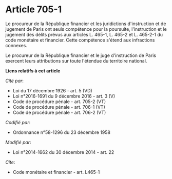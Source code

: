 # Article 705-1

Le procureur de la République financier et les juridictions d'instruction et de jugement de Paris ont seuls compétence pour
la poursuite, l'instruction et le jugement des délits prévus aux articles L. 465-1, L. 465-2 et L. 465-2-1 du code monétaire
et financier. Cette compétence s'étend aux infractions connexes. 

Le procureur de la République financier et le juge d'instruction de Paris exercent leurs attributions sur toute l'étendue du
territoire national.

**Liens relatifs à cet article**

_Cité par_:

  - Loi du 17 décembre 1926 - art. 5 (VD)
  - Loi n°2016-1691 du 9 décembre 2016 - art. 3 (V)
  - Code de procédure pénale - art. 705-2 (VT)
  - Code de procédure pénale - art. 706-1 (VT)
  - Code de procédure pénale - art. 706-2 (VT)

_Codifié par_:

  - Ordonnance n°58-1296 du 23 décembre 1958

_Modifié par_:

  - Loi n°2014-1662 du 30 décembre 2014 - art. 22

_Cite_:

  - Code monétaire et financier - art. L465-1

